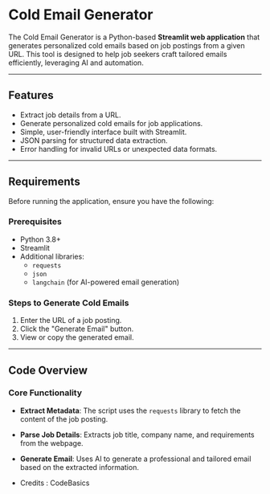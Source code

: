 # Cold Email Generator

The Cold Email Generator is a Python-based **Streamlit web application** that generates personalized cold emails based on job postings from a given URL. This tool is designed to help job seekers craft tailored emails efficiently, leveraging AI and automation.

---

## Features
- Extract job details from a URL.
- Generate personalized cold emails for job applications.
- Simple, user-friendly interface built with Streamlit.
- JSON parsing for structured data extraction.
- Error handling for invalid URLs or unexpected data formats.

---

## Requirements

Before running the application, ensure you have the following:

### Prerequisites
- Python 3.8+
- Streamlit
- Additional libraries:
  - `requests`
  - `json`
  - `langchain` (for AI-powered email generation)

### Steps to Generate Cold Emails
1. Enter the URL of a job posting.
2. Click the "Generate Email" button.
3. View or copy the generated email.

---

## Code Overview

### Core Functionality
- **Extract Metadata**: The script uses the `requests` library to fetch the content of the job posting.
- **Parse Job Details**: Extracts job title, company name, and requirements from the webpage.
- **Generate Email**: Uses AI to generate a professional and tailored email based on the extracted information.

- Credits : CodeBasics

